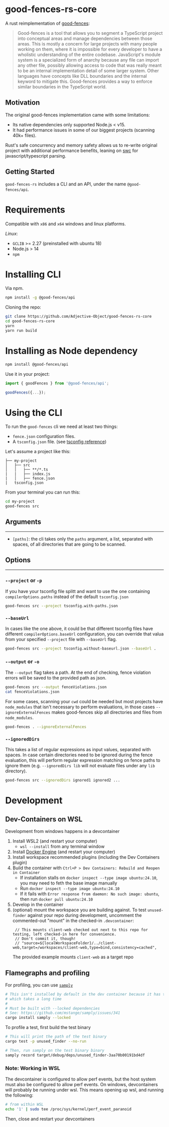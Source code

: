 # good-fences-rs-core

<!-- Core implementation of [`good-fences-rs`](https://github.com/Adjective-Object/good-fences.rs) -->


<!-- Written against `rustc 1.47.0 (18bf6b4f0 2020-10-07)` -->

A rust reimplementation of [good-fences](https://github.com/smikula/good-fences):
> Good-fences is a tool that allows you to segment a TypeScript project into conceptual areas and manage dependencies between those areas.
This is mostly a concern for large projects with many people working on them, where it is impossible for every developer to have a wholistic understanding of the entire codebase. JavaScript's module system is a specialized form of anarchy because any file can import any other file, possibly allowing access to code that was really meant to be an internal implementation detail of some larger system. Other languages have concepts like DLL boundaries and the internal keyword to mitigate this. Good-fences provides a way to enforce similar boundaries in the TypeScript world.

## Motivation

The original good-fences implementation came with some limitations:
- Its native dependencies only supported Node.js < v15.
- It had performance issues in some of our biggest projects (scanning 40k+ files).

Rust's safe concurrency and memory safety allows us to re-write original project with additional performance benefits, leaning on [swc](https://github.com/swc-project/swc/) for javascript/typescript parsing.
## Getting Started

`good-fences-rs` includes a CLI and an API, under the name `@good-fences/api`.

# Requirements

Compatible with `x86` and `x64` windows and linux platforms.

_Linux_:
- `GCLIB` >= 2.27 (preinstalled with ubuntu 18)
- Node.js > 14
- `npm`


# Installing CLI

Via npm.

``` sh
npm install -g @good-fences/api
```

Cloning the repo:

``` sh
git clone https://github.com/Adjective-Object/good-fences-rs-core
cd good-fences-rs-core
yarn
yarn run build
```

# Installing as Node dependency

``` sh
npm install @good-fences/api
```

Use it in your project:
``` js
import { goodFences } from '@good-fences/api';

goodFences({...});
```

# Using the CLI

To run the `good-fences` cli we need at least two things:
- `fence.json` configuration files.
- A `tsconfig.json` file. (see [tsconfig reference](https://www.typescriptlang.org/tsconfig))

Let's assume a project like this:

```
├── my-project
│   ├── src
│   │   ├── **/*.ts
|   |   ├── index.js
|   │   ├── fence.json
|   tsconfig.json
```

From your terminal you can run this:
``` sh
cd my-project
good-fences src
```

## Arguments
---

- `[paths]`: the cli takes only the `paths` argument, a list, separated with spaces, of all directories that are going to be scanned.

## Options
---
### `--project` or `-p`

If you have your tsconfig file splitt and want to use the one containing `compilerOptions.paths` instead of the default `tsconfig.json`
``` sh
good-fences src --project tsconfig.with-paths.json
```
### `--baseUrl`

In cases like the one above, it could be that different tsconfig files have different `compilerOptions.baseUrl` configuration, you can override that valua from your specified `--project` file with `--baseUrl` flag.

``` sh
good-fences src --project tsconfig.without-baseurl.json --baseUrl .
```

### `--output` or `-o`
The `--output` flag takes a path. At the end of checking, fence violation errors will be saved to the provided path as json.

``` sh
good-fences src --output fenceViolations.json
cat fenceViolations.json
```

For some cases, scanning your `cwd` could be needed but most projects have `node_modules` that isn't necessary to perform evaluations, in those cases `--ignoreExternalFences` makes good-fences skip all directories and files from `node_modules`.
``` sh
good-fences . --ignoreExternalFences
```

### `--ignoredDirs`
This takes a list of regular expressions as input values, separated with spaces. In case certain directories need to be ignored during the fence evaluation, this will perform regular expression matching on fence paths to ignore them (e.g. `--ignoredDirs lib` will not evaluate files under any `lib` directory).

``` sh
good-fences src --ignoredDirs ignored1 ignored2 ...
```

# Development
## Dev-Containers on WSL
Development from windows happens in a devcontainer
1. Install WSL2 (and restart your computer)
    - `wsl --install` from any terminal window
2. Install [Docker Engine](https://docs.docker.com/engine/install/) (and restart your computer)
3. Install workspace recommended plugins (including the Dev Containers plugin)
4. Build the container with `Ctrl+P > Dev Containers: Rebuild and Reopen in Container`
    - If installation stalls on `docker inspect --type image ubuntu:24.10`, you may need to feth the base image manually
    - Run `docker inspect --type image ubuntu:24.10`
    - If it fails with `Error response from daemon: No such image: ubuntu`, then run `docker pull ubuntu:24.10`
5. Develop in the container
6. (optional) mount the workspace you are building against.
   To test `unused-finder` against your repo during development, uncomment the commented-out "mount" in the checked-in `.devcontainer`: 
   ```json5
    // This mounts client-web checked out next to this repo for testing, left checked-in here for convenience.
    // Don't commit it, though!
    // "source=${localWorkspaceFolder}/../client-web,target=/workspaces/client-web,type=bind,consistency=cached",
    ```
    The provided example mounts `client-web` as a target repo

## Flamegraphs and profiling
For profiling, you can use [`samply`](https://github.com/mstange/samply)
```sh
# This isn't installed by default in the dev container because it has to be built from source,
# which takes a long time
#
# Must be built with --locked dependencies
# See: https://github.com/mstange/samply/issues/341
cargo install samply --locked
```

To profile a test, first build the test binary
```sh
# This will print the path of the test binary
cargo test -p unused_finder --no-run

# Then, run samply on the test binary binary
samply record target/debug/deps/unused_finder-3aa70b00191bd4df
```

### Note: Working in WSL
The devcontainer is configured to allow perf events, but the host system must also be configured to allow perf events. On windows, devcontainers will probably be running under wsl. This means opening up wsl, and running the following:
```sh
# from within WSL
echo '1' | sudo tee /proc/sys/kernel/perf_event_paranoid
```
Then, close and restart your devcontainers